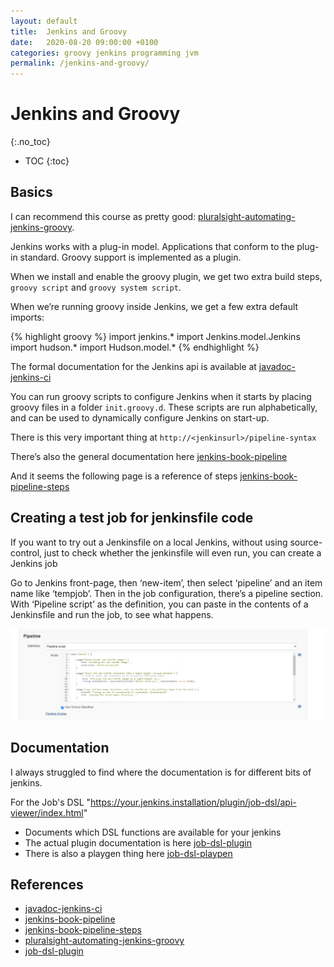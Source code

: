 ```yaml
---
layout: default
title:  Jenkins and Groovy
date:   2020-08-20 09:00:00 +0100
categories: groovy jenkins programming jvm
permalink: /jenkins-and-groovy/
---
```


# Jenkins and Groovy
{:.no_toc}

* TOC
{:toc}

## Basics

I can recommend this course as pretty good: [pluralsight-automating-jenkins-groovy].

Jenkins works with a plug-in model. Applications that conform to the plug-in standard. Groovy support is implemented as a plugin.

When we install and enable the groovy plugin, we get two extra build steps, `groovy script` and `groovy system script`.

When we’re running groovy inside Jenkins, we get a few extra default imports:

{% highlight groovy %}
import jenkins.*
import Jenkins.model.Jenkins
import hudson.*
import Hudson.model.*
{% endhighlight %}

The formal documentation for the Jenkins api is available at [javadoc-jenkins-ci]

You can run groovy scripts to configure Jenkins when it starts by placing groovy files in a folder `init.groovy.d`. These scripts are run alphabetically, and can be used to dynamically configure Jenkins on start-up.

There is this very important thing at `http://<jenkinsurl>/pipeline-syntax`

There’s also the general documentation here [jenkins-book-pipeline]

And it seems the following page is a reference of steps [jenkins-book-pipeline-steps]

## Creating a test job for jenkinsfile code

If you want to try out a Jenkinsfile on a local Jenkins, without using source-control, just to check whether the jenkinsfile will even run, you can create a Jenkins job

Go to Jenkins front-page, then ‘new-item’, then select ‘pipeline’ and an item name like ‘tempjob’. Then in the job configuration, there’s a pipeline section. With ‘Pipeline script’ as the definition, you can paste in the contents of a Jenkinsfile and run the job, to see what happens.

![jenkins pipeline configuration](/assets/images/jenkins-pipeline-config.png)


## Documentation

I always struggled to find where the documentation is for different bits of jenkins.

For the Job's DSL "https://your.jenkins.installation/plugin/job-dsl/api-viewer/index.html"
- Documents which DSL functions are available for your jenkins
- The actual plugin documentation is here [job-dsl-plugin]
- There is also a playgen thing here [job-dsl-playpen]


## References

- [javadoc-jenkins-ci]
- [jenkins-book-pipeline]
- [jenkins-book-pipeline-steps]
- [pluralsight-automating-jenkins-groovy]
- [job-dsl-plugin]

[javadoc-jenkins-ci]: https://javadoc.jenkins-ci.org/
[jenkins-book-pipeline]: https://www.jenkins.io/doc/book/pipeline/
[jenkins-book-pipeline-steps]: https://www.jenkins.io/doc/pipeline/steps/
[pluralsight-automating-jenkins-groovy]: https://www.pluralsight.com/courses/automating-jenkins-groovy
[job-dsl-plugin]: https://plugins.jenkins.io/job-dsl/
[job-dsl-playpen]: https://job-dsl.herokuapp.com/
